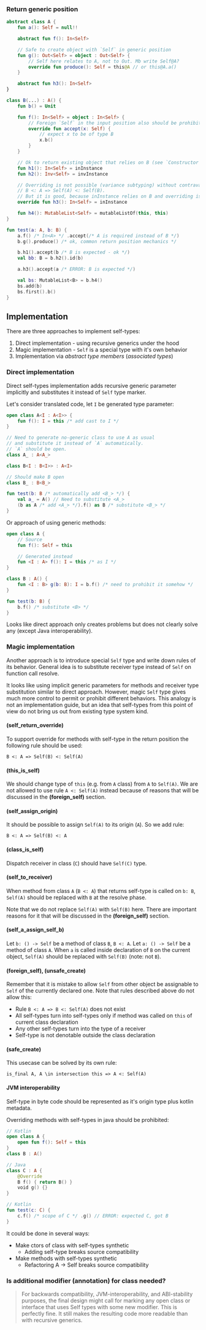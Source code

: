 
### Return generic position

```kotlin
abstract class A {
    fun a(): Self = null!!

    abstract fun f(): In<Self>

    // Safe to create object with `Self` in generic position
    fun g(): Out<Self> = object : Out<Self> {
        // Self here relates to A, not to Out. Mb write Self@A?
        override fun produce(): Self = this@A // or this@A.a()
    }

    abstract fun h3(): In<Self>
}

class B(...) : A() {
    fun b() = Unit

    fun f(): In<Self> = object : In<Self> {
        // Foreign `Self` in the input position also should be prohibited
        override fun accept(x: Self) {
            // expect x to be of type B
            x.b()
        }
    }

    // Ok to return existing object that relies on B (see `Constructor position` section)
    fun h1(): In<Self> = inInstance
    fun h2(): Inv<Self> = invInstance

    // Overriding is not possible (variance subtyping) without contravariant rule
    // B <: A => Self(A) <: Self(B).
    // But it is good, because inInstance relies on B and overriding is unsafe
    override fun h3(): In<Self> = inInstance

    fun h4(): MutableList<Self> = mutableListOf(this, this)
}

fun test(a: A, b: B) {
    a.f() /* In<A> */ .accept(/* A is required instead of B */)
    b.g().produce() /* ok, common return position mechanics */

    b.h1().accept(b /* B is expected - ok */)
    val bb: B = b.h2().id(b)

    a.h3().accept(a /* ERROR: B is expected */)

    val bs: MutableList<B> = b.h4()
    bs.add(b)
    bs.first().b()
}
```

## Implementation

There are three approaches to implement self-types:
1. Direct implementation - using recursive generics under the hood
2. Magic implementation - `Self` is a special type with it's own behavior
3. Implementation via *abstract type members* (*associated types*)

### Direct implementation

Direct self-types implementation adds recursive generic parameter implicitly and substitutes it instead of `Self` type marker.

Let's consider translated code, let `I` be generated type parameter:

```kotlin
open class A<I : A<I>> {
    fun f(): I = this /* add cast to I */
}

// Need to generate no-generic class to use A as usual
// and substitute it instead of `A` automatically.
// `A` should be open.
class A_ : A<A_>

class B<I : B<I>> : A<I>

// Should make B open
class B_ : B<B_>

fun test(b: B /* automatically add <B_> */) {
    val a_ = A() // Need to substitute <A_>
    (b as A /* add <A_> */).f() as B /* substitute <B_> */
}
```

Or approach of using generic methods:

```kotlin
open class A {
    // Source
    fun f(): Self = this

    // Generated instead
    fun <I : A> f(): I = this /* as I */
}

class B : A() {
    fun <I : B> g(b: B): I = b.f() /* need to prohibit it somehow */
}

fun test(b: B) {
    b.f() /* substitute <B> */
}
```

Looks like direct approach only creates problems but does not clearly solve any (except Java interoperability).

### Magic implementation

Another approach is to introduce special `Self` type and write down rules of its behavior. General idea is to substitute receiver type instead of `Self` on function call resolve.

It looks like using implicit generic parameters for methods and receiver type substitution similar to direct approach. However, magic `Self` type gives much more control to permit or prohibit different behaviors. This analogy is not an implementation guide, but an idea that self-types from this point of view do not bring us out from existing type system kind.

#### (self_return_override)

To support override for methods with self-type in the return position the following rule should be used:
```
B <: A => Self(B) <: Self(A)
```

#### (this_is_self)

We should change type of `this` (e.g. from `A` class) from `A` to `Self(A)`. We are not allowed to use rule `A <: Self(A)` instead because of reasons that will be discussed in the **(foreign_self)** section.

#### (self_assign_origin)

It should be possible to assign `Self(A)` to its origin (`A`). So we add rule:
```
B <: A => Self(B) <: A
```

#### (class_is_self)

Dispatch receiver in class (`C`) should have `Self(C)` type.

#### (self_to_receiver)

When method from class `A` (`B <: A`) that returns self-type is called on `b: B`, `Self(A)` should be replaced with `B` at the resolve phase.

Note that we do not replace `Self(A)` with `Self(B)` here. There are important reasons for it that will be discussed in the **(foreign_self)** section.

#### (self_a_assign_self_b)

Let `b: () -> Self` be a method of class `B`, `B <: A`. Let `a: () -> Self` be a method of class `A`. When `a` is called inside declaration of `B` on the current object, `Self(A)` should be replaced with `Self(B)` (note: not `B`).

#### (foreign_self), (unsafe_create)

Remember that it is mistake to allow `Self` from other object be assignable to `Self` of the currently declared one. Note that rules described above do not allow this:
* Rule `B <: A => B <: Self(A)` does not exist
* All self-types turn into self-types only if method was called on `this` of current class declaration
* Any other self-types turn into the type of a receiver
* Self-type is not denotable outside the class declaration

#### (safe_create)

This usecase can be solved by its own rule:
```
is_final A, A \in intersection this => A <: Self(A)
```


#### JVM interoperability

Self-type in byte code should be represented as it's origin type plus kotlin metadata.

Overriding methods with self-types in java should be prohibited:
```kotlin
// Kotlin
open class A {
    open fun f(): Self = this
}
class B : A()

// Java
class C : A {
    @Override
    B f() { return B() }
    void g() {}
}

// Kotlin
fun test(c: C) {
    c.f() /* scope of C */ .g() // ERROR: expected C, got B
}
```

It could be done in several ways:
* Make ctors of class with self-types synthetic
   * Adding self-type breaks source compatibility
* Make methods with self-types synthetic
   * Refactoring A -> Self breaks source compatibility


### Is additional modifier (annotation) for class needed?

> For backwards compatibility, JVM-interoperability, and ABI-stability purposes, the final design might call for marking any open class or interface that uses Self types with some new modifier. This is perfectly fine. It still makes the resulting code more readable than with recursive generics.
